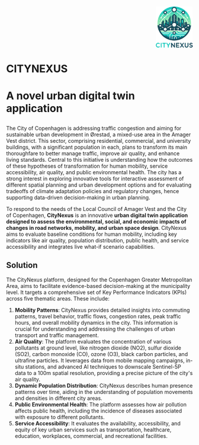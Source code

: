 <div>
<p align="right">
  <img style="vertical-align:middle" src="citynexus_logo.png" width="100" title="CityNexus logo">
  <span style=""><h1>CITYNEXUS<h1><span style="">
  <span style="">A novel urban digital twin application</span>
</p>
</div>

The City of Copenhagen is addressing traffic congestion and aiming for sustainable urban development in Ørestad, a mixed-use area in the Amager Vest district. This sector, comprising residential, commercial, and university buildings, with a significant population in each, plans to transform its main thoroughfare to better manage traffic, improve air quality, and enhance living standards. Central to this initiative is understanding how the outcomes of these hypotheses of transformation for human mobility, service accessibility, air quality, and public environmental health. The city has a strong interest in exploring innovative tools for interactive assessment of different spatial planning and urban development options and for evaluating tradeoffs of climate adaptation policies and regulatory changes, hence supporting data-driven decision-making in urban planning.</span>

To respond to the needs of the Local Council of Amager Vest and the City of Copenhagen, **CityNexus** is an innovative **urban digital twin application designed to assess the environmental, social, and economic impacts of changes in road networks, mobility, and urban space design**.  CityNexus aims to evaluate baseline conditions for human mobility, including key indicators like air quality, population distribution, public health, and service accessibility and integrates live what-if scenario capabilities.

<h2>Solution</h2>

The CityNexus platform, designed for the Copenhagen Greater Metropolitan Area, aims to facilitate evidence-based decision-making at the municipality level. It targets a comprehensive set of Key Performance Indicators (KPIs) across five thematic areas. These include:
1.	**Mobility Patterns**: CityNexus provides detailed insights into commuting patterns, travel behavior, traffic flows, congestion rates, peak traffic hours, and overall mobility dynamics in the city. This information is crucial for understanding and addressing the challenges of urban transport and traffic management.
2.	**Air Quality**: The platform evaluates the concentration of various pollutants at ground level, like nitrogen dioxide (NO2), sulfur dioxide (SO2), carbon monoxide (CO), ozone (O3), black carbon particles, and ultrafine particles. It leverages data from mobile mapping campaigns, in-situ stations, and advanced AI techniques to downscale Sentinel-5P data to a 100m spatial resolution, providing a precise picture of the city's air quality.
3.	**Dynamic Population Distribution**: CityNexus describes human presence patterns over time, aiding in the understanding of population movements and densities in different city areas.
4.	**Public Environmental Health**: The platform assesses how air pollution affects public health, including the incidence of diseases associated with exposure to different pollutants.
5.	**Service Accessibility**: It evaluates the availability, accessibility, and equity of key urban services such as transportation, healthcare, education, workplaces, commercial, and recreational facilities.



